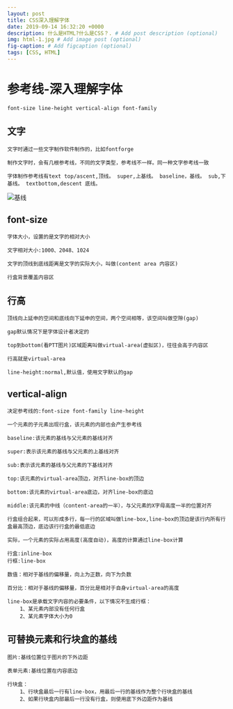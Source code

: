 ```yaml
---
layout: post
title: CSS深入理解字体
date: 2019-09-14 16:32:20 +0000
description: 什么是HTML?什么是CSS？. # Add post description (optional)
img: html-1.jpg # Add image post (optional)
fig-caption: # Add figcaption (optional)
tags: [CSS, HTML]
---
```

# 参考线-深入理解字体

    font-size line-height vertical-align font-family

## 文字

    文字时通过一些文字制作软件制作的，比如fontforge

    制作文字时，会有几根参考线，不同的文字类型，参考线不一样。同一种文字参考线一致

    字体制作参考线有text top/ascent,顶线。 super,上基线。 baseline，基线。 sub,下基线。 textbottom,descent 底线。

![基线]({{site.baseurl}}/assets/img/ppt-image.png)

## font-size

    字体大小，设置的是文字的相对大小

    文字相对大小:1000、2048、1024

    文字的顶线到底线距离是文字的实际大小，叫做(content area 内容区)

    行盒背景覆盖内容区

## 行高 

    顶线向上延申的空间和底线向下延申的空间，两个空间相等，该空间叫做空隙(gap)

    gap默认情况下是字体设计者决定的

    top到bottom(看PTT图片)区域距离叫做virtual-area(虚拟区)，往往会高于内容区

    行高就是virtual-area

    line-height:normal,默认值，使用文字默认的gap

## vertical-align

    决定参考线的:font-size font-family line-height

    一个元素的子元素出现行盒，该元素的内部也会产生参考线

    baseline:该元素的基线与父元素的基线对齐

    super:表示该元素的基线与父元素的上基线对齐

    sub:表示该元素的基线与父元素的下基线对齐

    top:该元素的virtual-area顶边，对齐line-box的顶边

    bottom:该元素的virtual-area底边，对齐line-box的底边

    middle:该元素的中线（content-area的一半），与父元素的X字母高度一半的位置对齐

    行盒组合起来，可以形成多行，每一行的区域叫做line-box,line-box的顶边是该行内所有行盒最高顶边，底边该行行盒的最低底边

    实际，一个元素的实际占用高度(高度自动)，高度的计算通过line-box计算

    行盒:inline-box
    行框:line-box

    数值：相对于基线的偏移量，向上为正数，向下为负数

    百分比：相对于基线的偏移量，百分比是相对于自身virtual-area的高度

    line-box是承载文字内容的必要条件，以下情况不生成行框：
        1、某元素内部没有任何行盒
        2、某元素字体大小为0

## 可替换元素和行块盒的基线

    图片:基线位置位于图片的下外边距

    表单元素:基线位置在内容底边

    行块盒：
        1、行块盒最后一行有line-box，用最后一行的基线作为整个行块盒的基线
        2、如果行块盒内部最后一行没有行盒，则使用底下外边距作为基线